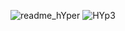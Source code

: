 
![readme_hYper](https://user-images.githubusercontent.com/59021489/106287275-e7bba800-6246-11eb-9dbd-4ca45596df00.jpg)
![HYp3](https://user-images.githubusercontent.com/59021489/106354700-fa3feb00-62f3-11eb-81e1-e0563fa9def6.gif)
